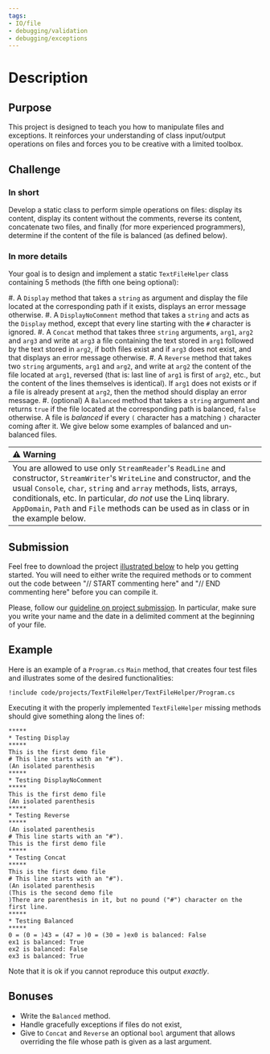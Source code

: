 ```yaml
---
tags:
- IO/file
- debugging/validation
- debugging/exceptions
---
```


# Description

## Purpose

This project is designed to teach you how to manipulate files and exceptions.
It reinforces your understanding of class input/output operations on files and forces you to be creative with a limited toolbox.

## Challenge

### In short

Develop a static class to perform simple operations on files: display its content, display its content without the comments, reverse its content, concatenate two files, and finally (for more experienced programmers), determine if the content of the file is balanced (as defined below).

### In more details

Your goal is to design and implement a static `TextFileHelper` class containing 5 methods (the fifth one being optional):

#. A `Display` method that takes a `string` as argument and display the file located at the corresponding path if it exists, displays an error message otherwise.
#. A `DisplayNoComment` method that takes a `string` and acts as the `Display` method, except that every line starting with the `#` character is ignored.
#. A `Concat` method that takes three `string` arguments, `arg1`, `arg2` and `arg3` and write at `arg3` a file containing the text stored in `arg1` followed by the text stored in `arg2`, if both files exist and if `arg3` does not exist, and that displays an error message otherwise.
#. A `Reverse` method that takes two `string` arguments, `arg1` and `arg2`, and write at `arg2` the content of the file located at `arg1`, reversed (that is: last line of `arg1` is first of `arg2`, etc., but the content of the lines themselves is identical). If `arg1` does not exists or if a file is already present at `arg2`, then the method should display an error message.
#. (optional) A `Balanced` method that takes a `string` argument and returns `true` if the file located at the corresponding path is balanced, `false` otherwise. A file is *balanced* if every `(` character has a matching `)` character coming after it. We give below some examples of balanced and un-balanced files.

| ⚠ Warning |
|:---------------------------|
| You are allowed to use only `StreamReader`'s `ReadLine` and constructor, `StreamWriter`'s `WriteLine` and constructor, and the usual `Console`, `char`, `string` and `array` methods, lists, arrays, conditionals, etc. In particular, *do not* use the Linq library. `AppDomain`, `Path` and `File` methods can be used as in class or in the example below. |

## Submission

Feel free to download the project [illustrated below](./code/projects/TextFileHelper.zip) to help you getting started.
You will need to either write the required methods or to comment out the code between "// START commenting here" and "// END commenting here" before you can compile it.

Please, follow our [guideline on project submission](https://princomp.github.io/projects/submission).
In particular, make sure you write your name and the date in a delimited comment at the beginning of your file.

## Example

Here is an example of a `Program.cs` `Main` method, that creates four test files and illustrates some of the desired functionalities:

```{download="./code/projects/TextFileHelper.zip"}
!include code/projects/TextFileHelper/TextFileHelper/Program.cs
```

Executing it with the properly implemented `TextFileHelper` missing methods should give something along the lines of:

```text
*****
* Testing Display
*****
This is the first demo file
# This line starts with an "#").
(An isolated parenthesis
*****
* Testing DisplayNoComment
*****
This is the first demo file
(An isolated parenthesis
*****
* Testing Reverse
*****
(An isolated parenthesis
# This line starts with an "#").
This is the first demo file
*****
* Testing Concat
*****
This is the first demo file
# This line starts with an "#").
(An isolated parenthesis
(This is the second demo file
)There are parenthesis in it, but no pound ("#") character on the first line.
*****
* Testing Balanced
*****
0 = (0 = )43 = (47 = )0 = (30 = )ex0 is balanced: False
ex1 is balanced: True
ex2 is balanced: False
ex3 is balanced: True

```

Note that it is ok if you cannot reproduce this output *exactly*.

## Bonuses

- Write the `Balanced` method.
- Handle gracefully exceptions if files do not exist,
- Give to `Concat` and `Reverse` an optional `bool` argument that allows overriding the file whose path is given as a last argument.
